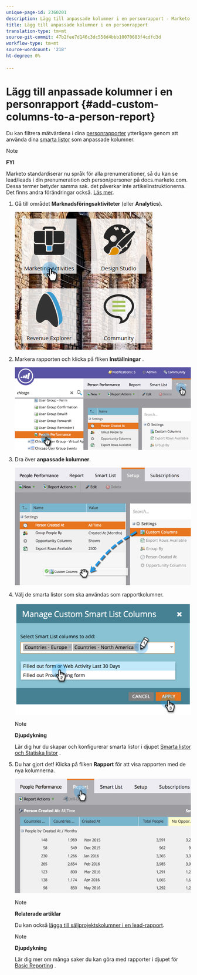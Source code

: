 ```yaml
---
unique-page-id: 2360201
description: Lägg till anpassade kolumner i en personrapport - Marketo Docs - Produktdokumentation
title: Lägg till anpassade kolumner i en personrapport
translation-type: tm+mt
source-git-commit: 47b2fee7d146c3dc558d4bbb10070683f4cdfd3d
workflow-type: tm+mt
source-wordcount: '218'
ht-degree: 0%

---
```



# Lägg till anpassade kolumner i en personrapport {#add-custom-columns-to-a-person-report}

Du kan filtrera mätvärdena i dina [personrapporter](http://docs.marketo.com/display/docs/basic+reporting) ytterligare genom att använda dina [smarta listor](http://docs.marketo.com/display/docs/smart+lists+and+static+lists) som anpassade kolumner.

>[!NOTE]
>
>**FYI**
>
>Marketo standardiserar nu språk för alla prenumerationer, så du kan se lead/leads i din prenumeration och person/personer på docs.marketo.com. Dessa termer betyder samma sak. det påverkar inte artikelinstruktionerna. Det finns andra förändringar också. [Läs mer](http://docs.marketo.com/display/DOCS/Updates+to+Marketo+Terminology).

1. Gå till området **Marknadsföringsaktiviteter** (eller **Analytics**).

   ![](assets/ma-1.png)

1. Markera rapporten och klicka på fliken **Inställningar** .

   ![](assets/two-1.png)

1. Dra över **anpassade kolumner**.

   ![](assets/three-1.png)

1. Välj de smarta listor som ska användas som rapportkolumner.

   ![](assets/image2014-9-16-16-3a39-3a34.png)

   >[!NOTE]
   >
   >**Djupdykning**
   >
   >
   >Lär dig hur du skapar och konfigurerar smarta listor i djupet [Smarta listor och Statiska listor](http://docs.marketo.com/display/docs/smart+lists+and+static+lists) .

1. Du har gjort det! Klicka på fliken **Rapport** för att visa rapporten med de nya kolumnerna.

   ![](assets/five-1.png)

   >[!NOTE]
   >
   >**Relaterade artiklar**
   >
   >
   >Du kan också [lägga till säljprojektskolumner i en lead-rapport](add-opportunity-columns-to-a-lead-report.md).

   >[!NOTE]
   >
   >**Djupdykning**
   >
   >
   >Lär dig mer om många saker du kan göra med rapporter i djupet för [Basic Reporting](http://docs.marketo.com/display/docs/basic+reporting) .

